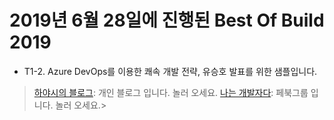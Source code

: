 # 2019년 6월 28일에 진행된 Best Of Build 2019
* T1-2. Azure DevOps를 이용한 쾌속 개발 전략, 유승호 발표를 위한 샘플입니다.
> [하야시의 블로그](http://hahaysh.blog.me): 개인 블로그 입니다. 놀러 오세요.
> [나는 개발자다](https://www.facebook.com/groups/waglnet/): 페북그룹 입니다. 놀러 오세요.> 
